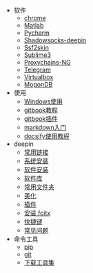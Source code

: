 - 软件
   - [chrome](docs/软件/chrome.md)
   - [Matlab](/软件/matlab.md)
   - [Pycharm](/软件/Pycharm.md)
   - [Shadowsocks-deepin](/软件/shadowsocks-deepin.md)
   - [Ssf2skin](/软件/ssf2skin.md)
   - [Sublime3](/软件/sublime3.md)
   - [Proxychains-NG](/软件/proxychains-NG.md)
   - [Telegram](/软件/telegram.md)
   - [Virtualbox](/软件/virtualbox.md)
   - [MogonDB](/软件/MogonDB.md)
- 使用
   - [Windows使用](/使用/win.md)
   - [gitbook教程](/使用/gitbook_to_use.md)
   - [gitbook插件](/使用/gitbook_plugs.md)
   - [markdown入门](/使用/markdown.md)
   - [docsify使用教程](/使用/docsify_to_use.md)
- deepin
   - [常用链接](/deepin/deepin_use_url.md)
   - [系统安装](/deepin/deepin_installation.md)
   - [软件安装](/deepin/software_installation.md)
   - [软件库](/deepin/software_rep.md)
   - [常用文件夹](/deepin/folds.md)
   - [美化](/deepin/beautify.md)
   - [插件](/deepin/plugins.md)
   - [安装 fcitx](/deepin/deepin_installation_fcitx.md)
   - [快捷键](/deepin/keyboard_shortcuts.md)
   - [常见问题](/deepin/常见问题.md)
- 命令工具
   - [pip](/命令工具/pip.md)
   - [git](/命令工具/git.md)
   - [下载工具集](命令工具/下载工具集.md)